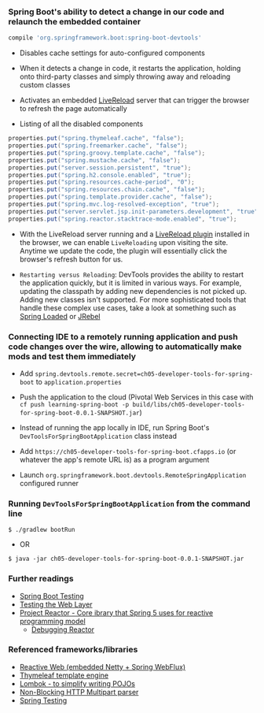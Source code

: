 ### Spring Boot's ability to detect a change in our code and relaunch the embedded container
```groovy
compile 'org.springframework.boot:spring-boot-devtools'
```
 - Disables cache settings for auto-configured components
 
 - When it detects a change in code, it restarts the application, holding onto third-party classes and simply throwing away
   and reloading custom classes
   
 - Activates an embedded [LiveReload](http://livereload.com/) server that can trigger the browser to refresh the page automatically
 
 - Listing of all the disabled components

```java
properties.put("spring.thymeleaf.cache", "false");
properties.put("spring.freemarker.cache", "false");
properties.put("spring.groovy.template.cache", "false");
properties.put("spring.mustache.cache", "false");
properties.put("server.session.persistent", "true");
properties.put("spring.h2.console.enabled", "true");
properties.put("spring.resources.cache-period", "0");
properties.put("spring.resources.chain.cache", "false");
properties.put("spring.template.provider.cache", "false");
properties.put("spring.mvc.log-resolved-exception", "true");
properties.put("server.servlet.jsp.init-parameters.development", "true");
properties.put("spring.reactor.stacktrace-mode.enabled", "true");
```

 - With the LiveReload server running and a [LiveReload plugin](http://livereload.com/extensions/) installed in the browser,
   we can enable `LiveReloading` upon visiting the site. Anytime we update the code, the plugin will essentially click the
   browser's refresh button for us.
   
 - `Restarting versus Reloading`: DevTools provides the ability to restart the application quickly, but it is limited in various
   ways. For example, updating the classpath by adding new dependencies is not picked up. Adding new classes isn't supported.
   For more sophisticated tools that handle these complex use cases, take a look at something such as
   [Spring Loaded](https://github.com/spring-projects/spring-loaded ) or [JRebel](https://jrebel.com/software/jrebel/)

### Connecting IDE to a remotely running application and push code changes over the wire, allowing to automatically make mods and test them immediately

 - Add `spring.devtools.remote.secret=ch05-developer-tools-for-spring-boot` to `application.properties`

 - Push the application to the cloud (Pivotal Web Services in this case with `cf push learning-spring-boot -p build/libs/ch05-developer-tools-for-spring-boot-0.0.1-SNAPSHOT.jar`)
 
 - Instead of running the app locally in IDE, run Spring Boot's `DevToolsForSpringBootApplication` class instead
 
 - Add `https://ch05-developer-tools-for-spring-boot.cfapps.io` (or whatever the app's remote URL is) as a program argument
 
 - Launch `org.springframework.boot.devtools.RemoteSpringApplication` configured runner

### Running `DevToolsForSpringBootApplication` from the command line
```
$ ./gradlew bootRun
```
 - OR
```
$ java -jar ch05-developer-tools-for-spring-boot-0.0.1-SNAPSHOT.jar
```

### Further readings

 - [Spring Boot Testing](https://docs.spring.io/spring-boot/docs/current/reference/html/boot-features-testing.html)
 - [Testing the Web Layer](https://spring.io/guides/gs/testing-web/)
 - [Project Reactor - Core ibrary that Spring 5 uses for reactive programming model](https://projectreactor.io/)
   - [Debugging Reactor](https://projectreactor.io/docs/core/release/reference/#debugging)

### Referenced frameworks/libraries
 - [Reactive Web (embedded Netty + Spring WebFlux)](https://docs.spring.io/spring/docs/current/spring-framework-reference/web-reactive.html)
 - [Thymeleaf template engine](https://www.thymeleaf.org/)
 - [Lombok - to simplify writing POJOs](https://projectlombok.org/features/all)
 - [Non-Blocking HTTP Multipart parser](https://github.com/synchronoss/nio-multipart)
 - [Spring Testing](https://docs.spring.io/spring-boot/docs/current/reference/html/boot-features-testing.html)



















